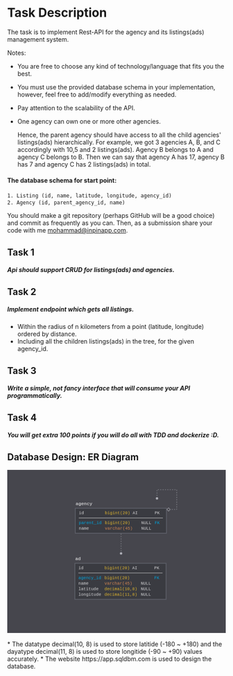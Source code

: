 # Task Description
The task is to implement Rest-API for the agency and its listings(ads) management system.

Notes:

* You are free to choose any kind of technology/language that fits you the best.
* You must use the provided database schema in your implementation, however, feel free to add/modify everything as needed.
* Pay attention to the scalability of the API.
* One agency can own one or more other agencies.
     
   Hence, the parent agency should have access to all the child agencies' listings(ads) hierarchically. 
   For example, we got 3 agencies A, B, and C accordingly with 10,5 and 2 listings(ads). 
   Agency B belongs to A and agency C belongs to B. Then we can say that agency A has 17, agency B has 7 and agency C has 2 
   listings(ads) in total.

 
#### The database schema for start point:
    1. Listing (id, name, latitude, longitude, agency_id)
    2. Agency (id, parent_agency_id, name)
 
You should make a git repository (perhaps GitHub will be a good choice) and commit as frequently as you can. Then, as a submission share your code with me mohammad@inpinapp.com.

## Task 1
##### Api should support CRUD for listings(ads) and agencies.

## Task 2
##### Implement endpoint which gets all listings.
 * Within the radius of n kilometers from a point (latitude, longitude) ordered by distance.
 * Including all the children listings(ads) in the tree, for the given agency_id.


## Task 3
##### Write a simple, not fancy interface that will consume your API programmatically.

## Task 4
##### You will get extra 100 points if you will do all with TDD and dockerize :D.

## Database Design: ER Diagram
<p align="center">
  <img src="backend/database_design/ERD.png?raw=true" alt="ER Diagram"/>
</p>
* The datatype decimal(10, 8) is used to store latitide (-180 ~ +180) and the dayatype decimal(11, 8) is used to store longitide (-90 ~ +90) values accurately.
* The website https://app.sqldbm.com is used to design the database.
